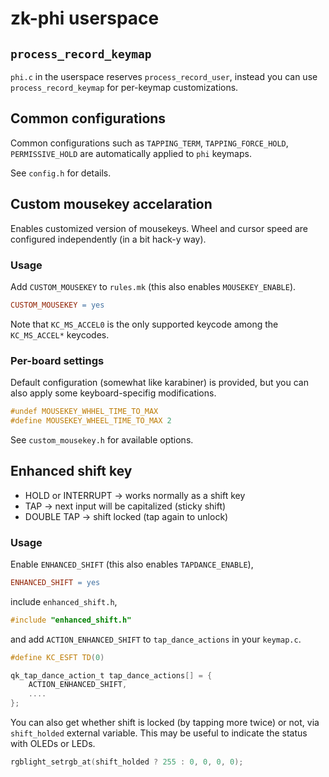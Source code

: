 # zk-phi userspace
## `process_record_keymap`

`phi.c` in the userspace reserves `process_record_user`, instead you can use `process_record_keymap` for per-keymap customizations.

## Common configurations

Common configurations such as `TAPPING_TERM`, `TAPPING_FORCE_HOLD`, `PERMISSIVE_HOLD` are automatically applied to `phi` keymaps.

See `config.h` for details.

## Custom mousekey accelaration

Enables customized version of mousekeys. Wheel and cursor speed are configured independently (in a bit hack-y way).

### Usage

Add `CUSTOM_MOUSEKEY` to `rules.mk` (this also enables `MOUSEKEY_ENABLE`).

```mk
CUSTOM_MOUSEKEY = yes
```

Note that `KC_MS_ACCEL0` is the only supported keycode among the `KC_MS_ACCEL*` keycodes.

### Per-board settings

Default configuration (somewhat like karabiner) is provided, but you can also apply some keyboard-specifig modifications.

```c
#undef MOUSEKEY_WHHEL_TIME_TO_MAX
#define MOUSEKEY_WHEEL_TIME_TO_MAX 2
```

See `custom_mousekey.h` for available options.

## Enhanced shift key

- HOLD or INTERRUPT -> works normally as a shift key
- TAP -> next input will be capitalized (sticky shift)
- DOUBLE TAP -> shift locked (tap again to unlock)

### Usage

Enable `ENHANCED_SHIFT` (this also enables `TAPDANCE_ENABLE`),

```mk
ENHANCED_SHIFT = yes
```

include `enhanced_shift.h`,

```c
#include "enhanced_shift.h"
```

and add `ACTION_ENHANCED_SHIFT` to `tap_dance_actions` in your `keymap.c`.

```c
#define KC_ESFT TD(0)

qk_tap_dance_action_t tap_dance_actions[] = {
    ACTION_ENHANCED_SHIFT,
    ....
};
```

You can also get whether shift is locked (by tapping more twice) or not, via `shift_holded` external variable. This may be useful to indicate the status with OLEDs or LEDs.

```c
rgblight_setrgb_at(shift_holded ? 255 : 0, 0, 0, 0);
```
